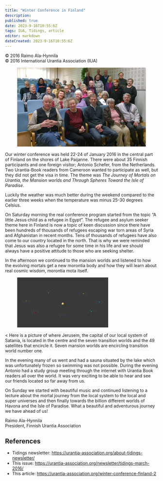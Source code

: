 ```yaml
---
title: "Winter Conference in Finland"
description: 
published: true
date: 2023-9-16T10:55:6Z
tags: IUA, Tidings, article
editor: markdown
dateCreated: 2023-9-16T10:55:6Z
---
```


<p class="v-card v-sheet theme--light gray lighten-3 px-2">© 2016 Raimo Ala-Hynnila<br>© 2016 International Urantia Association (IUA)</p>

<figure id="Figure_1" class="image urantiapedia">
<img src="../../../image/article/IUA_Tidings/Finland-Conference-group.jpg">
</figure>

Our winter conference was held 22-24 of January 2016 in the central part of Finland on the shores of Lake Paijanne. There were about 35 Finnish participants and one foreign visitor; Antonio Schefer, from the Netherlands. Two Urantia-Book readers from Cameroon wanted to participate as well, but they did not get the visa in time. The theme was _The Journey of Mortals on Urantia, the Mansion worlds and Through Spheres Toward the Isle of Paradise_.

Luckily the weather was much better during the weekend compared to the earlier three weeks when the temperature was minus 25-30 degrees Celsius.

On Saturday morning the real conference program started from the topic “A little Jesus child as a refugee in Egypt”. The refugee and asylum seeker theme here in Finland is now a topic of keen discussion since there have been hundreds of thousands of refugees escaping war torn areas of Syria and Afghanistan in recent months. Tens of thousands of refugees have also come to our country located in the north. That is why we were reminded that Jesus was also a refugee for some time in his life and we should always have a positive attitude to those who are seeking shelter.

In the afternoon we continued to the mansion worlds and listened to how the evolving mortals get a new morontia body and how they will learn about real cosmic wisdom, morontia mota itself.

<figure id="Figure_2" class="image urantiapedia image-style-align-right">
<img src="../../../image/article/IUA_Tidings/Finland-conference-study-aid-300x164.jpg">
</figure>
<
Here is a picture of where Jerusem, the capital of our local system of Satania, is located in the centre and the seven transition worlds and the 49 satellites that encircle it. Seven mansion worlds are encircling transition world number one.

In the evening many of us went and had a sauna situated by the lake which was unfortunately frozen so swimming was not possible. During the evening Antonio had a study group meeting through the internet with Urantia Book readers all over the world. It was very exciting to be able to hear and see our friends located so far away from us.

On Sunday we started with beautiful music and continued listening to a lecture about the mortal journey from the local system to the local and super universes and then finally towards the billion different worlds of Havona and the Isle of Paradise. What a beautiful and adventurous journey we have ahead of us!

Raimo Ala-Hynnila  
President, Finnish Urantia Association


## References

- Tidings newsletter: https://urantia-association.org/about-tidings-newsletter/
- This issue: https://urantia-association.org/newsletter/tidings-march-2016/
- This article: https://urantia-association.org/winter-conference-finland-2